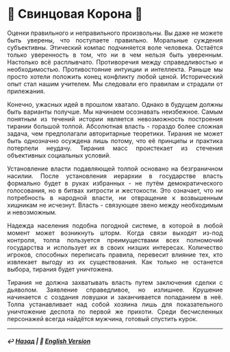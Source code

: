 # 👑 Свинцовая Корона 👑
<p align="justify">Оценки правильного и неправильного произвольны. Вы даже не можете быть уверены, что поступаете правильно. Моральные суждения субъективны. Этический компас подчиняется воле человека. Остаётся только уверенность в том, что ни в чем нельзя быть уверенным. Настолько всё расплывчато. Противоречия между справедливостью и необходимостью. Противостояние интуиции и интеллекта. Раньше мы просто хотели положить конец конфликту любой ценой. Исторический опыт стал нашим учителем. Мы следовали его правилам и страдали от прилежания.</p>

<p align="justify">Конечно, ужасных идей в прошлом хватало. Однако в будущем должны быть варианты получше. Мы начинаем осознавать неизбежное. Самым понятным из течений истории является невозможность построения тирании большой толпой. Абсолютная власть - гораздо более сложная задача, чем предполагали авторитарные теоретики. Тирания не может быть однозначно осуждена лишь потому, что её принципы и практика потерпели неудачу. Тирания масс проистекает из стечения объективных социальных условий.</p>

<p align="justify">Установление власти подавляющей толпой основано на безграничном насилии. После установления иерархии в государстве власть формально будет в руках избранных - не путём демократического голосования, но в битвах хитрости и жестокости. Это означает, что ни потребность в народной власти, ни отвращение к возвышенным хищникам не исчезнут. Власть - связующее звено между необходимым и невозможным.</p>

<p align="justify">Надежда населения подобна погодной системе, в которой в любой момент может возникнуть шторм. Когда связи выходят из-под контроля, толпа пользуется преимуществами всех полномочий государства и использует их в своих низших интересах. Количество игроков, способных переписать правила, перевесит влияние тех, кто извлекает выгоду из их существования. Как только не останется выбора, тирания будет уничтожена.</p>

<p align="justify">Тирания не должна захватывать власть путем заключения сделки с дьяволом. Заявление справедливое, но излишнее. Крушение начинается с создания ловушки и заканчивается попаданием в неё. Толпа устанавливает над собой хозяина лишь для показательного уничтожение деспота по первой же прихоти. Среди бесчисленных персонажей всегда найдётся мужчина, готовый спустить курок.</p>

***

##### ↩️ [Назад](index-2.md) | 🗽 [English Version](leadcrown.md)
